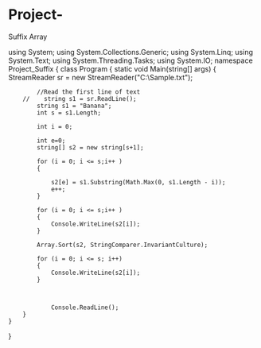 # Project-
Suffix Array 

using System;
using System.Collections.Generic;
using System.Linq;
using System.Text;
using System.Threading.Tasks;
using System.IO;
namespace Project_Suffix
{
    class Program
    {
        static void Main(string[] args)
        {
            StreamReader sr = new StreamReader("C:\\Sample.txt");

            //Read the first line of text
        //    string s1 = sr.ReadLine();
            string s1 = "Banana";
            int s = s1.Length;
            
            int i = 0;
            
            int e=0;
            string[] s2 = new string[s+1];

            for (i = 0; i <= s;i++ )
            {

                s2[e] = s1.Substring(Math.Max(0, s1.Length - i));
                e++;
            }

            for (i = 0; i <= s;i++ )
            {
                Console.WriteLine(s2[i]);
            }

            Array.Sort(s2, StringComparer.InvariantCulture); 

            for (i = 0; i <= s; i++)
            {
                Console.WriteLine(s2[i]);
            }



                Console.ReadLine();
        }
    }
}
